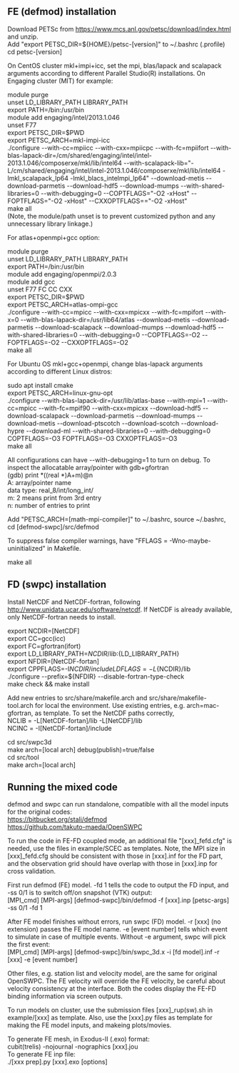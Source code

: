 ## FE (defmod) installation

Download PETSc from https://www.mcs.anl.gov/petsc/download/index.html and unzip.   
Add "export PETSC_DIR=${HOME}/petsc-[version]" to ~/.bashrc (.profile)  
cd petsc-[version]

On CentOS cluster mkl+impi+icc, set the mpi, blas/lapack and scalapack arguments according to different Parallel Studio(R) installations. On Engaging cluster (MIT) for example:

module purge   
unset LD_LIBRARY_PATH LIBRARY_PATH  
export PATH=/bin:/usr/bin  
module add engaging/intel/2013.1.046   
unset F77  
export PETSC_DIR=$PWD  
export PETSC_ARCH=mkl-impi-icc  
./configure --with-cc=mpiicc --with-cxx=mpiicpc --with-fc=mpiifort --with-blas-lapack-dir=/cm/shared/engaging/intel/intel-2013.1.046/composerxe/mkl/lib/intel64 --with-scalapack-lib="-L/cm/shared/engaging/intel/intel-2013.1.046/composerxe/mkl/lib/intel64 -lmkl_scalapack_lp64 -lmkl_blacs_intelmpi_lp64" --download-metis --download-parmetis --download-hdf5 --download-mumps --with-shared-libraries=0 --with-debugging=0 --COPTFLAGS="-O2 -xHost" --FOPTFLAGS="-O2 -xHost" --CXXOPTFLAGS=="-O2 -xHost"  
make all  
(Note, the module/path unset is to prevent customized python and any unnecessary library linkage.)

For atlas+openmpi+gcc option: 

module purge  
unset LD_LIBRARY_PATH LIBRARY_PATH  
export PATH=/bin:/usr/bin  
module add engaging/openmpi/2.0.3   
module add gcc  
unset F77 FC CC CXX  
export PETSC_DIR=$PWD  
export PETSC_ARCH=atlas-ompi-gcc  
./configure  --with-cc=mpicc --with-cxx=mpicxx --with-fc=mpifort --with-x=0 --with-blas-lapack-dir=/usr/lib64/atlas  --download-metis --download-parmetis --download-scalapack --download-mumps --download-hdf5 --with-shared-libraries=0 --with-debugging=0 --COPTFLAGS=-O2 --FOPTFLAGS=-O2 --CXXOPTFLAGS=-O2  
make all

For Ubuntu OS mkl+gcc+openmpi, change blas-lapack arguments according to different Linux distros:

sudo apt install cmake  
export PETSC_ARCH=linux-gnu-opt  
./configure --with-blas-lapack-dir=/usr/lib/atlas-base --with-mpi=1 --with-cc=mpicc --with-fc=mpif90 --with-cxx=mpicxx --download-hdf5 --download-scalapack --download-parmetis --download-mumps --download-metis --download-ptscotch --download-scotch --download-hypre --download-ml --with-shared-libraries=0 --with-debugging=0 COPTFLAGS=-O3 FOPTFLAGS=-O3 CXXOPTFLAGS=-O3  
make all

All configurations can have --with-debugging=1 to turn on debug. To inspect the allocatable array/pointer with gdb+gfortran   
(gdb) print *((real *)A+m)@n  
A: array/pointer name  
data type: real_8/int/long_int/  
m: 2 means print from 3rd entry  
n: number of entries to print  

Add "PETSC_ARCH=[math-mpi-compiler]" to ~/.bashrc, source ~/.bashrc, cd [defmod-swpc]/src/defmod 

To suppress false compiler warnings, have "FFLAGS = -Wno-maybe-uninitialized" in Makefile. 

make all

## FD (swpc) installation

Install NetCDF and NetCDF-fortran, following http://www.unidata.ucar.edu/software/netcdf. If NetCDF is already available, only NetCDF-fortran needs to install. 

export NCDIR=[NetCDF]  
export CC=gcc(icc)  
export FC=gfortran(ifort)  
export LD_LIBRARY_PATH=${NCDIR}/lib:${LD_LIBRARY_PATH}  
export NFDIR=[NetCDF-fortan]  
export CPPFLAGS=-I${NCDIR}/include LDFLAGS=-L${NCDIR}/lib   
./configure --prefix=${NFDIR} --disable-fortran-type-check   
make check && make install

Add new entries to src/share/makefile.arch and src/share/makefile-tool.arch for local the environment. Use existing entries, e.g. arch=mac-gfortran, as template. To set the NetCDF paths correctly,  
NCLIB   = -L[NetCDF-fortan]/lib -L[NetCDF]/lib  
NCINC   = -I[NetCDF-fortan]/include  

cd src/swpc3d  
make arch=[local arch] debug(publish)=true/false  
cd src/tool  
make arch=[local arch] 

## Running the mixed code

defmod and swpc can run standalone, compatible with all the model inputs for the original codes:  
https://bitbucket.org/stali/defmod  
https://github.com/takuto-maeda/OpenSWPC

To run the code in FE-FD coupled mode, an additional file "[xxx]_fefd.cfg" is needed, use the files in example/SCEC as templates. Note, the MPI size in [xxx]_fefd.cfg should be consistent with those in [xxx].inf for the FD part, and the observation grid should have overlap with those in [xxx].inp for cross validation.

First run defmod (FE) model. -fd 1 tells the code to output the FD input, and -ss 0/1 is to switch off/on snapshot (VTK) output:  
[MPI_cmd] [MPI-args] [defmod-swpc]/bin/defmod -f [xxx].inp [petsc-args] -ss 0/1 -fd 1

After FE model finishes without errors, run swpc (FD) model. -r [xxx] (no extension) passes the FE model name. -e [event number] tells which event to simulate in case of multiple events. Without -e argument, swpc will pick the first event:   
[MPI_cmd] [MPI-args] [defmod-swpc]/bin/swpc_3d.x -i [fd model].inf -r [xxx] -e [event number] 

Other files, e.g. station list and velocity model, are the same for original OpenSWPC. The FE velocity will override the FE velocity, be careful about velocity consistency at the interface. Both the codes display the FE-FD binding information via screen outputs. 

To run models on cluster, use the submission files [xxx]_rup(sw).sh in example/[xxx] as template. Also, use the [xxx].py files as template for making the FE model inputs, and makeing plots/movies.

To generate FE mesh, in Exodus-II (.exo) format:  
cubit(trelis) -nojournal -nographics [xxx].jou  
To generate FE inp file:  
./[xxx prep].py [xxx].exo [options]

